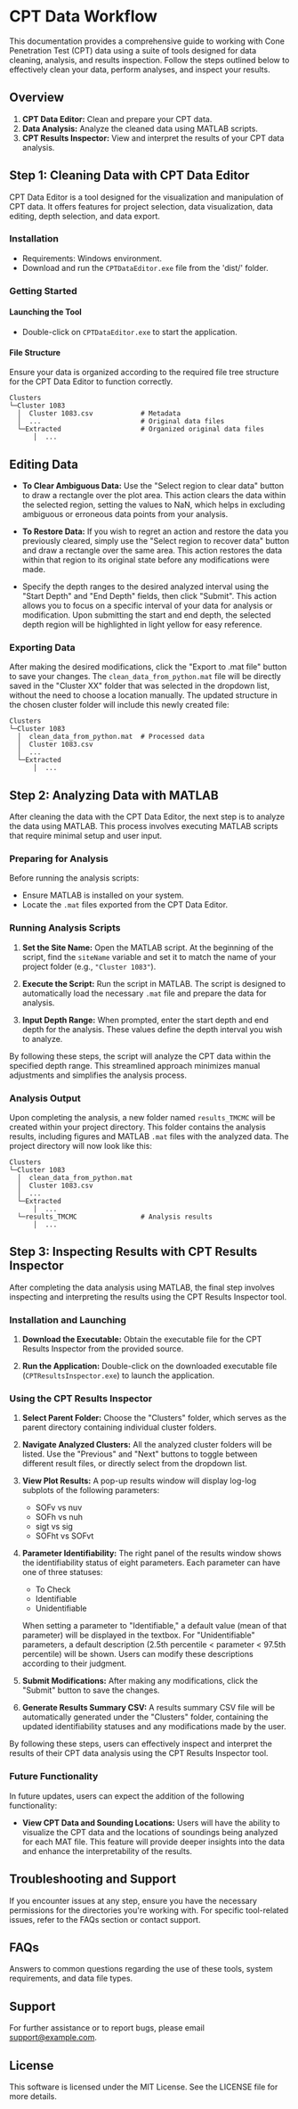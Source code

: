 # CPT Data Workflow

This documentation provides a comprehensive guide to working with Cone Penetration Test (CPT) data using a suite of tools designed for data cleaning, analysis, and results inspection. Follow the steps outlined below to effectively clean your data, perform analyses, and inspect your results.

## Overview

1. **CPT Data Editor:** Clean and prepare your CPT data.
2. **Data Analysis:** Analyze the cleaned data using MATLAB scripts.
3. **CPT Results Inspector:** View and interpret the results of your CPT data analysis.

## Step 1: Cleaning Data with CPT Data Editor

CPT Data Editor is a tool designed for the visualization and manipulation of CPT data. It offers features for project selection, data visualization, data editing, depth selection, and data export.

### Installation

- Requirements: Windows environment.
- Download and run the `CPTDataEditor.exe` file from the 'dist/' folder.

### Getting Started

#### Launching the Tool

- Double-click on `CPTDataEditor.exe` to start the application.

#### File Structure

Ensure your data is organized according to the required file tree structure for the CPT Data Editor to function correctly.

```plaintext
Clusters
└─Cluster 1083
  │  Cluster 1083.csv            # Metadata
  │  ...                         # Original data files
  └─Extracted                    # Organized original data files
      │  ...                     
```

## Editing Data

- **To Clear Ambiguous Data:** Use the "Select region to clear data" button to draw a rectangle over the plot area. This action clears the data within the selected region, setting the values to NaN, which helps in excluding ambiguous or erroneous data points from your analysis.

- **To Restore Data:** If you wish to regret an action and restore the data you previously cleared, simply use the "Select region to recover data" button and draw a rectangle over the same area. This action restores the data within that region to its original state before any modifications were made.

- Specify the depth ranges to the desired analyzed interval using the "Start Depth" and "End Depth" fields, then click "Submit". This action allows you to focus on a specific interval of your data for analysis or modification. Upon submitting the start and end depth, the selected depth region will be highlighted in light yellow for easy reference.

### Exporting Data

After making the desired modifications, click the "Export to .mat file" button to save your changes. The `clean_data_from_python.mat` file will be directly saved in the "Cluster XX" folder that was selected in the dropdown list, without the need to choose a location manually. The updated structure in the chosen cluster folder will include this newly created file:

```
Clusters
└─Cluster 1083
  │  clean_data_from_python.mat  # Processed data
  │  Cluster 1083.csv            
  │  ...                         
  └─Extracted                    
      │  ...                     

```


## Step 2: Analyzing Data with MATLAB

After cleaning the data with the CPT Data Editor, the next step is to analyze the data using MATLAB. This process involves executing MATLAB scripts that require minimal setup and user input.

### Preparing for Analysis

Before running the analysis scripts:

- Ensure MATLAB is installed on your system.
- Locate the `.mat` files exported from the CPT Data Editor.

### Running Analysis Scripts

1. **Set the Site Name:** Open the MATLAB script. At the beginning of the script, find the `siteName` variable and set it to match the name of your project folder (e.g., `"Cluster 1083"`).

2. **Execute the Script:** Run the script in MATLAB. The script is designed to automatically load the necessary `.mat` file and prepare the data for analysis.

3. **Input Depth Range:** When prompted, enter the start depth and end depth for the analysis. These values define the depth interval you wish to analyze.

By following these steps, the script will analyze the CPT data within the specified depth range. This streamlined approach minimizes manual adjustments and simplifies the analysis process.

### Analysis Output

Upon completing the analysis, a new folder named `results_TMCMC` will be created within your project directory. This folder contains the analysis results, including figures and MATLAB `.mat` files with the analyzed data. The project directory will now look like this:

```
Clusters
└─Cluster 1083
  │  clean_data_from_python.mat  
  │  Cluster 1083.csv            
  │  ...                         
  └─Extracted                    
      │  ...                     
  └─results_TMCMC                # Analysis results
      │  ...                
```


## Step 3: Inspecting Results with CPT Results Inspector

After completing the data analysis using MATLAB, the final step involves inspecting and interpreting the results using the CPT Results Inspector tool.

### Installation and Launching

1. **Download the Executable:** Obtain the executable file for the CPT Results Inspector from the provided source.

2. **Run the Application:** Double-click on the downloaded executable file (`CPTResultsInspector.exe`) to launch the application.

### Using the CPT Results Inspector

1. **Select Parent Folder:** Choose the "Clusters" folder, which serves as the parent directory containing individual cluster folders.

2. **Navigate Analyzed Clusters:** All the analyzed cluster folders will be listed. Use the "Previous" and "Next" buttons to toggle between different result files, or directly select from the dropdown list.

3. **View Plot Results:** A pop-up results window will display log-log subplots of the following parameters:
   - SOFv vs nuv
   - SOFh vs nuh
   - sigt vs sig
   - SOFht vs SOFvt

4. **Parameter Identifiability:** The right panel of the results window shows the identifiability status of eight parameters. Each parameter can have one of three statuses:
   - To Check
   - Identifiable
   - Unidentifiable

   When setting a parameter to "Identifiable," a default value (mean of that parameter) will be displayed in the textbox. For "Unidentifiable" parameters, a default description (2.5th percentile < parameter < 97.5th percentile) will be shown. Users can modify these descriptions according to their judgment.

5. **Submit Modifications:** After making any modifications, click the "Submit" button to save the changes.

6. **Generate Results Summary CSV:** A results summary CSV file will be automatically generated under the "Clusters" folder, containing the updated identifiability statuses and any modifications made by the user.

By following these steps, users can effectively inspect and interpret the results of their CPT data analysis using the CPT Results Inspector tool.

### Future Functionality

In future updates, users can expect the addition of the following functionality:
- **View CPT Data and Sounding Locations:** Users will have the ability to visualize the CPT data and the locations of soundings being analyzed for each MAT file. This feature will provide deeper insights into the data and enhance the interpretability of the results.



## Troubleshooting and Support

If you encounter issues at any step, ensure you have the necessary permissions for the directories you're working with. For specific tool-related issues, refer to the FAQs section or contact support.

## FAQs

Answers to common questions regarding the use of these tools, system requirements, and data file types.

## Support

For further assistance or to report bugs, please email support@example.com.

## License

This software is licensed under the MIT License. See the LICENSE file for more details.
